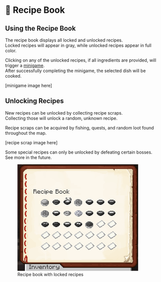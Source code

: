 # 📖 Recipe Book

## Using the Recipe Book

The recipe book displays all locked and unlocked recipes.<br>
Locked recipes will appear in gray, while unlocked recipes appear in full color.

Clicking on any of the unlocked recipes, if all ingredients are provided, will trigger a [minigame](https://bendingmc.gitbook.io/bendingmc-wiki/cooking/getting-started/cooking-dishes#the-cooking-bar).<br>
After successfully completing the minigame, the selected dish will be cooked.

[minigame image here]

## Unlocking Recipes

New recipes can be unlocked by collecting recipe scraps.<br>
Collecting those will unlock a random, unknown recipe.

Recipe scraps can be acquired by fishing, quests, and random loot found throughout the map.

[recipe scrap image here]

Some special recipes can only be unlocked by defeating certain bosses. See more in the future.

<figure><img src="../../.gitbook/assets/image_2023-03-31_223654275.png" alt=""><figcaption>Recipe book with locked recipes</figcaption></figure>
